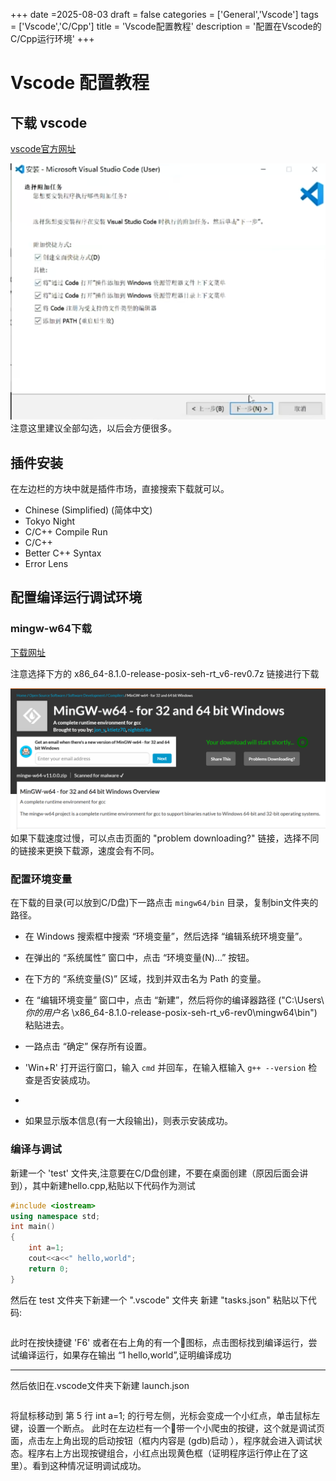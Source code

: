 +++
date =2025-08-03
draft = false
categories = ['General','Vscode']
tags = ['Vscode','C/Cpp']
title = 'Vscode配置教程'
description = '配置在Vscode的C/Cpp运行环境'
+++

# Vscode 配置教程

## 下载 vscode 

[vscode官方网址](https://code.visualstudio.com/Download)

![img](img/download.png) 注意这里建议全部勾选，以后会方便很多。

## 插件安装

在左边栏的方块中就是插件市场，直接搜索下载就可以。

- Chinese (Simplified) (简体中文) 
- Tokyo Night
- C/C++ Compile Run
- C/C++
- Better C++ Syntax
- Error Lens

## 配置编译运行调试环境

### mingw-w64下载

[下载网址](https://sourceforge.net/projects/mingw-w64/files/Toolchains%20targetting%20Win64/Personal%20Builds/mingw-builds/8.1.0/threads-posix/seh/)

注意选择下方的 x86_64-8.1.0-release-posix-seh-rt_v6-rev0.7z 链接进行下载

![img](img/mingw.png)
如果下载速度过慢，可以点击页面的 "problem downloading?" 链接，选择不同的链接来更换下载源，速度会有不同。

### 配置环境变量

在下载的目录(可以放到C/D盘)下一路点击 `mingw64/bin` 目录，复制bin文件夹的路径。

- 在 Windows 搜索框中搜索 “环境变量”，然后选择 “编辑系统环境变量”。

- 在弹出的 “系统属性” 窗口中，点击 “环境变量(N)...” 按钮。

- 在下方的 “系统变量(S)” 区域，找到并双击名为 Path 的变量。

- 在 “编辑环境变量” 窗口中，点击 “新建”，然后将你的编译器路径 ("C:\Users\ *你的用户名* \x86_64-8.1.0-release-posix-seh-rt_v6-rev0\mingw64\bin") 粘贴进去。

- 一路点击 “确定” 保存所有设置。

- 'Win+R' 打开运行窗口，输入 `cmd` 并回车，在输入框输入 `g++ --version` 检查是否安装成功。
- 
- 如果显示版本信息(有一大段输出)，则表示安装成功。

### 编译与调试

新建一个 'test' 文件夹,注意要在C/D盘创建，不要在桌面创建（原因后面会讲到），其中新建hello.cpp,粘贴以下代码作为测试

```cpp
#include <iostream>
using namespace std;
int main() 
{
    int a=1;
    cout<<a<<" hello,world";
    return 0;
}
```

然后在 test 文件夹下新建一个 ".vscode" 文件夹
新建 "tasks.json"
粘贴以下代码:
```json

```
此时在按快捷键 'F6' 或者在右上角的有一个🔺图标，点击图标找到编译运行，尝试编译运行，如果存在输出 “1 hello,world”,证明编译成功

----

然后依旧在.vscode文件夹下新建 launch.json

```json

```

将鼠标移动到 第 5 行 int a=1; 的行号左侧，光标会变成一个小红点，单击鼠标左键，设置一个断点。
此时在左边栏有一个🔺带一个小爬虫的按键，这个就是调试页面，点击左上角出现的启动按钮（框内内容是  (gdb)启动 ），程序就会进入调试状态。程序右上方出现按键组合，小红点出现黄色框（证明程序运行停止在了这里）。看到这种情况证明调试成功。